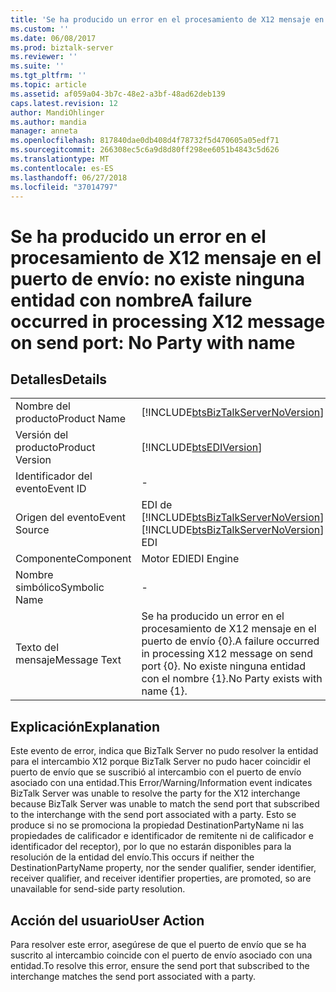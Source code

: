 ```yaml
---
title: 'Se ha producido un error en el procesamiento de X12 mensaje en el puerto de envío: no existe ninguna entidad con nombre | Microsoft Docs'
ms.custom: ''
ms.date: 06/08/2017
ms.prod: biztalk-server
ms.reviewer: ''
ms.suite: ''
ms.tgt_pltfrm: ''
ms.topic: article
ms.assetid: af059a04-3b7c-48e2-a3bf-48ad62deb139
caps.latest.revision: 12
author: MandiOhlinger
ms.author: mandia
manager: anneta
ms.openlocfilehash: 817840dae0db408d4f78732f5d470605a05edf71
ms.sourcegitcommit: 266308ec5c6a9d8d80ff298ee6051b4843c5d626
ms.translationtype: MT
ms.contentlocale: es-ES
ms.lasthandoff: 06/27/2018
ms.locfileid: "37014797"
---
```

# <a name="a-failure-occurred-in-processing-x12-message-on-send-port-no-party-with-name"></a><span data-ttu-id="ea767-102">Se ha producido un error en el procesamiento de X12 mensaje en el puerto de envío: no existe ninguna entidad con nombre</span><span class="sxs-lookup"><span data-stu-id="ea767-102">A failure occurred in processing X12 message on send port: No Party with name</span></span>
## <a name="details"></a><span data-ttu-id="ea767-103">Detalles</span><span class="sxs-lookup"><span data-stu-id="ea767-103">Details</span></span>  
  
|                 |                                                                                               |
|-----------------|-----------------------------------------------------------------------------------------------|
|  <span data-ttu-id="ea767-104">Nombre del producto</span><span class="sxs-lookup"><span data-stu-id="ea767-104">Product Name</span></span>   |      [!INCLUDE[btsBizTalkServerNoVersion](../includes/btsbiztalkservernoversion-md.md)]       |
| <span data-ttu-id="ea767-105">Versión del producto</span><span class="sxs-lookup"><span data-stu-id="ea767-105">Product Version</span></span> |                  [!INCLUDE[btsEDIVersion](../includes/btsediversion-md.md)]                   |
|    <span data-ttu-id="ea767-106">Identificador del evento</span><span class="sxs-lookup"><span data-stu-id="ea767-106">Event ID</span></span>     |                                               -                                               |
|  <span data-ttu-id="ea767-107">Origen del evento</span><span class="sxs-lookup"><span data-stu-id="ea767-107">Event Source</span></span>   |    <span data-ttu-id="ea767-108">EDI de [!INCLUDE[btsBizTalkServerNoVersion](../includes/btsbiztalkservernoversion-md.md)]</span><span class="sxs-lookup"><span data-stu-id="ea767-108">[!INCLUDE[btsBizTalkServerNoVersion](../includes/btsbiztalkservernoversion-md.md)] EDI</span></span>     |
|    <span data-ttu-id="ea767-109">Componente</span><span class="sxs-lookup"><span data-stu-id="ea767-109">Component</span></span>    |                                          <span data-ttu-id="ea767-110">Motor EDI</span><span class="sxs-lookup"><span data-stu-id="ea767-110">EDI Engine</span></span>                                           |
|  <span data-ttu-id="ea767-111">Nombre simbólico</span><span class="sxs-lookup"><span data-stu-id="ea767-111">Symbolic Name</span></span>  |                                               -                                               |
|  <span data-ttu-id="ea767-112">Texto del mensaje</span><span class="sxs-lookup"><span data-stu-id="ea767-112">Message Text</span></span>   | <span data-ttu-id="ea767-113">Se ha producido un error en el procesamiento de X12 mensaje en el puerto de envío {0}.</span><span class="sxs-lookup"><span data-stu-id="ea767-113">A failure occurred in processing X12 message on send port {0}.</span></span> <span data-ttu-id="ea767-114">No existe ninguna entidad con el nombre {1}.</span><span class="sxs-lookup"><span data-stu-id="ea767-114">No Party exists with name {1}.</span></span> |
  
## <a name="explanation"></a><span data-ttu-id="ea767-115">Explicación</span><span class="sxs-lookup"><span data-stu-id="ea767-115">Explanation</span></span>  
 <span data-ttu-id="ea767-116">Este evento de error,  indica que BizTalk Server no pudo resolver la entidad para el intercambio X12 porque BizTalk Server no pudo hacer coincidir el puerto de envío que se suscribió al intercambio con el puerto de envío asociado con una entidad.</span><span class="sxs-lookup"><span data-stu-id="ea767-116">This Error/Warning/Information event indicates BizTalk Server was unable to resolve the party for the X12 interchange because BizTalk Server was unable to match the send port that subscribed to the interchange with the send port associated with a party.</span></span> <span data-ttu-id="ea767-117">Esto se produce si no se promociona la propiedad DestinationPartyName ni las propiedades de calificador e identificador de remitente ni de calificador e identificador del receptor), por lo que no estarán disponibles para la resolución de la entidad del envío.</span><span class="sxs-lookup"><span data-stu-id="ea767-117">This occurs if neither the DestinationPartyName property, nor the sender qualifier, sender identifier, receiver qualifier, and receiver identifier properties, are promoted, so are unavailable for send-side party resolution.</span></span>  
  
## <a name="user-action"></a><span data-ttu-id="ea767-118">Acción del usuario</span><span class="sxs-lookup"><span data-stu-id="ea767-118">User Action</span></span>  
 <span data-ttu-id="ea767-119">Para resolver este error, asegúrese de que el puerto de envío que se ha suscrito al intercambio coincide con el puerto de envío asociado con una entidad.</span><span class="sxs-lookup"><span data-stu-id="ea767-119">To resolve this error, ensure the send port that subscribed to the interchange matches the send port associated with a party.</span></span>